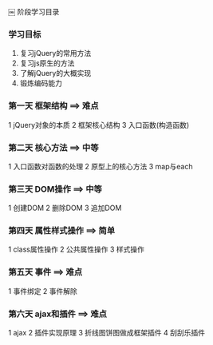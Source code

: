 ￼
阶段学习目录

### 学习目标
1. 复习jQuery的常用方法
2. 复习js原生的方法
3. 了解jQuery的大概实现
4. 锻炼编码能力

### 第一天 框架结构 ==> 难点
1 jQuery对象的本质
2 框架核心结构
3 入口函数(构造函数)

### 第二天 核心方法 ==> 中等
1 入口函数对函数的处理
2 原型上的核心方法
3 map与each

### 第三天 DOM操作 ==> 中等
1 创建DOM
2 删除DOM
3 追加DOM

### 第四天 属性样式操作 ==> 简单
1 class属性操作
2 公共属性操作
3 样式操作

### 第五天 事件 ==> 难点
1 事件绑定
2 事件解除

### 第六天 ajax和插件 ==> 难点
1 ajax
2 插件实现原理
3 折线图饼图做成框架插件
4 刮刮乐插件

